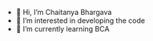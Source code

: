 - 👋 Hi, I’m Chaitanya Bhargava
- 👀 I’m interested in developing the code
- 🌱 I’m currently learning BCA
<!---
chaitanyabhargava2002/chaitanyabhargava2002 is a ✨ special ✨ repository because its `README.md` (this file) appears on your GitHub profile.
You can click the Preview link to take a look at your changes.
--->
